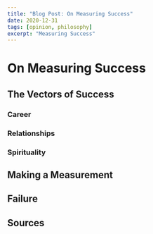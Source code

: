 ```yaml
---
title: "Blog Post: On Measuring Success"
date: 2020-12-31
tags: [opinion, philosophy]
excerpt: "Measuring Success"
---
```

# On Measuring Success
## The Vectors of Success
### Career
### Relationships
### Spirituality
## Making a Measurement
## Failure
## Sources
